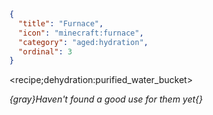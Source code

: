 ```json
{
  "title": "Furnace",
  "icon": "minecraft:furnace",
  "category": "aged:hydration",
  "ordinal": 3
}
```

<recipe;dehydration:purified_water_bucket>

*{gray}Haven't found a good use for them yet{}*